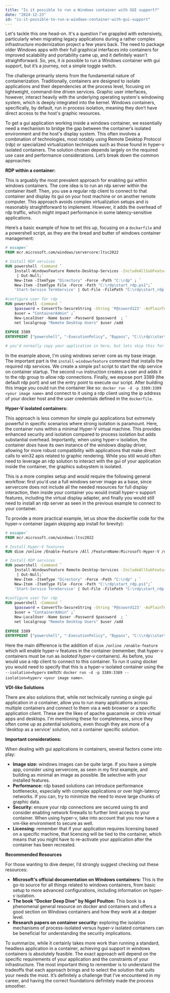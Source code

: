 ```yaml
---
title: "Is it possible to run a Windows container with GUI support?"
date: "2024-12-23"
id: "is-it-possible-to-run-a-windows-container-with-gui-support"
---
```


Let's tackle this one head-on. It's a question I've grappled with extensively, particularly when migrating legacy applications during a rather complex infrastructure modernization project a few years back. The need to package older Windows apps with their full graphical interfaces into containers for improved scalability and portability came up, and it definitely wasn't straightforward. So, yes, it *is* possible to run a Windows container with gui support, but it’s a journey, not a simple toggle switch.

The challenge primarily stems from the fundamental nature of containerization. Traditionally, containers are designed to isolate applications and their dependencies at the process level, focusing on lightweight, command-line driven services. Graphic user interfaces, however, interact heavily with the underlying operating system's windowing system, which is deeply integrated into the kernel. Windows containers, specifically, by default, run in process isolation, meaning they don’t have direct access to the host's graphic resources.

To get a gui application working inside a windows container, we essentially need a mechanism to bridge the gap between the container’s isolated environment and the host's display system. This often involves a combination of technologies, most notably using Remote Desktop Protocol (rdp) or specialized virtualization techniques such as those found in hyper-v isolated containers. The solution chosen depends largely on the required use case and performance considerations. Let’s break down the common approaches:

**RDP within a container:**

This is arguably the most prevalent approach for enabling gui within windows containers. The core idea is to run an rdp server within the container itself. Then, you use a regular rdp client to connect to that container and display its gui on your host machine or on another remote computer. This approach avoids complex virtualization setups and is reasonably straightforward to implement. However, it adds the overhead of rdp traffic, which might impact performance in some latency-sensitive applications.

Here’s a basic example of how to set this up, focusing on a `dockerfile` and a powershell script, as they are the bread and butter of windows container management:

```dockerfile
# escape=`
FROM mcr.microsoft.com/windows/servercore:ltsc2022

# Install RDP services
RUN powershell -Command `
    Install-WindowsFeature Remote-Desktop-Services -IncludeAllSubFeature `
     | Out-Null;`
    New-Item -ItemType "Directory" -Force -Path "C:\rdp" ; `
    New-Item -ItemType File -Force -Path "C:\rdp\start_rdp.ps1";`
    'Start-Service TermService' | Out-File -FilePath "C:\rdp\start_rdp.ps1"
    
#configure user for rdp
RUN powershell -Command `
    $password = ConvertTo-SecureString -String 'P@ssword123' -AsPlainText -Force ; `
    $user = "ContainerAdmin" ;`
    New-LocalUser -Name $user -Password $password  ; `
    net localgroup "Remote Desktop Users" $user /add
    
EXPOSE 3389
ENTRYPOINT ["powershell", "-ExecutionPolicy", "Bypass", "C:\\rdp\\start_rdp.ps1"]

# you'd normally copy your application in here, but lets skip this for brevity in this example.
```
In the example above, I'm using windows server core as my base image. The important part is the `install-windowsfeature` command that installs the required rdp services. We create a simple ps1 script to start the rdp service on container startup. The second `run` instruction creates a user and adds it to the rdp group to allow rdp connections.  Finally, we expose port 3389 (the default rdp port) and set the entry point to execute our script. After building this image you could run the container like so: `docker run -d -p 3389:3389 <your image name>` and connect to it using a rdp client using the ip address of your docker host and the user credentials defined in the `dockerfile`.

**Hyper-V isolated containers:**

This approach is less common for simple gui applications but extremely powerful in specific scenarios where strong isolation is paramount. Here, the container runs within a minimal Hyper-V virtual machine. This provides enhanced security and isolation compared to process isolation but adds substantial overhead. Importantly, when using hyper-v isolation, the container *does* have its own instance of the windows display driver, allowing for more robust compatibility with applications that make direct calls to win32 apis related to graphic rendering. While you still would often need to leverage an rdp solution to interact with the gui of your application inside the container, the graphics subsystem is isolated.

This is a more complex setup and would require the following general workflow: first you'd use a full windows server image as a base, since servercore does not include all the needed resources for full display interaction, then inside your container you would install hyper-v support features, including the virtual display adapter, and finally you would still need to install an rdp server as seen in the previous example to connect to your container.

To provide a more practical example, let us show the dockerfile code for the hyper-v container (again skipping app install for brevity):

```dockerfile
# escape=`
FROM mcr.microsoft.com/windows:ltsc2022

# Install Hyper-V features
RUN dism /online /Enable-Feature /All /FeatureName:Microsoft-Hyper-V /quiet /norestart

# Install RDP services
RUN powershell -Command `
    Install-WindowsFeature Remote-Desktop-Services -IncludeAllSubFeature `
     | Out-Null;`
    New-Item -ItemType "Directory" -Force -Path "C:\rdp" ; `
    New-Item -ItemType File -Force -Path "C:\rdp\start_rdp.ps1";`
    'Start-Service TermService' | Out-File -FilePath "C:\rdp\start_rdp.ps1"
    
#configure user for rdp
RUN powershell -Command `
    $password = ConvertTo-SecureString -String 'P@ssword123' -AsPlainText -Force ; `
    $user = "ContainerAdmin" ;`
    New-LocalUser -Name $user -Password $password  ; `
    net localgroup "Remote Desktop Users" $user /add
    
EXPOSE 3389
ENTRYPOINT ["powershell", "-ExecutionPolicy", "Bypass", "C:\\rdp\\start_rdp.ps1"]
```

Here the main difference is the addition of `dism /online /enable-feature` which will enable hyper-v features in the container (remember, that hyper-v containers must be run as *isolated hyper-v* containers). As before, you would use a rdp client to connect to this container. To run it using docker you would need to specify that this is a hyper-v isolated container using the `--isolation=hyperv` switch: `docker run -d -p 3389:3389 --isolation=hyperv <your image name>`.

**VDI-like Solutions**

There are also solutions that, while not technically running *a* single gui application in *a* container, allow you to run many applications across multiple containers and connect to them via a web browser or a specific application client. These are the likes of apache guacamole or citrix virtual apps and desktops. I'm mentioning these for completeness, since they often come up as potential solutions, even though they are more of a 'desktop as a service' solution, not a container specific solution.

**Important considerations:**

When dealing with gui applications in containers, several factors come into play:

*   **Image size:** windows images can be quite large. If you have a simple app, consider using servercore, as seen in my first example, and building as minimal an image as possible. Be selective with your installed features.
*   **Performance:** rdp based solutions can introduce performance bottlenecks, especially with complex applications or over high-latency networks. If you can, try to minimize the need to move large chunks of graphic data.
*   **Security:** ensure your rdp connections are secured using tls and consider enabling network firewalls to further limit access to your container. When using hyper-v, take into account that you now have a vm-like environment to secure as well.
*   **Licensing:** remember that if your application requires licensing based on a specific machine, that licensing will be tied to the container, which means that you might have to re-activate your application after the container has been recreated.

**Recommended Resources**

For those wanting to dive deeper, I’d strongly suggest checking out these resources:

*   **Microsoft's official documentation on Windows containers:** This is the go-to source for all things related to windows containers, from basic setup to more advanced configurations, including information on hyper-v isolation.
*   **The book “Docker Deep Dive” by Nigel Poulton:** This book is a phenomenal general resource on docker and containers and offers a good section on Windows containers and how they work at a deeper level.
*   **Research papers on container security:** exploring the isolation mechanisms of process-isolated versus hyper-v isolated containers can be beneficial for understanding the security implications.

To summarize, while it certainly takes more work than running a standard, headless application in a container, achieving gui support in windows containers is absolutely feasible. The exact approach will depend on the specific requirements of your application and the constraints of your infrastructure. The most important thing to remember is to understand the tradeoffs that each approach brings and to select the solution that suits your needs the most. It’s definitely a challenge that I’ve encountered in my career, and having the correct foundations definitely made the process smoother.

